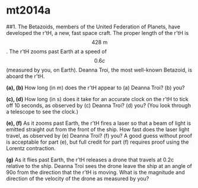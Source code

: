# mt2014a

##1.
The Betazoids, members of the United Federation of Planets, have developed the r’tH, a new, fast space craft. The proper length of the r’tH is $$428\:\text{m}$$. The r’tH zooms past Earth at a speed of $$0.6c$$ (measured by you, on Earth). Deanna Troi, the most well-known Betazoid, is aboard the r’tH.

**(a), (b)** How long (in m) does the r’tH appear to (a)
Deanna Troi? (b) you?


**(c), (d)** How long (in s) does it take for an accurate
clock on the r’tH to tick off 10 seconds, as
observed by (c) Deanna Troi? (d) you? (You look through a telescope to see the clock.)

**(e), (f)** As it zooms past Earth, the r’tH fires a laser so that a beam of light is emitted straight out from the front of the ship. How fast does the laser light travel, as observed by (e) Deanna Troi? (f) you? A good guess without proof is acceptable for part (e), but full credit for part (f) requires proof using the Lorentz contraction.

**(g)** As it flies past Earth, the r’tH releases a drone that travels at 0.2c relative to the ship. Deanna Troi sees the drone leave the ship at an angle of 90o from the direction that the r’tH is moving. What is the magnitude and direction of the velocity of the drone as measured by you?